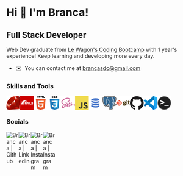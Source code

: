 Hi 👋 
I'm Branca! 
=======================

Full Stack Developer
--------------------

Web Dev graduate from [Le Wagon's Coding Bootcamp](https://www.lewagon.com/) with 1 year's experience! Keep learning and developing more every day.

*   ✉️  You can contact me at [brancasdc@gmail.com](mailto:brancasdc@gmail.com)

 ### Skills and Tools
<p align="left">
                                
   <img align="left" alt="Ruby" width="36px" src="https://raw.githubusercontent.com/github/explore/80688e429a7d4ef2fca1e82350fe8e3517d3494d/topics/ruby/ruby.png" />
<img align="left" alt="Ruby on Rails" width="36px" src="https://raw.githubusercontent.com/github/explore/80688e429a7d4ef2fca1e82350fe8e3517d3494d/topics/rails/rails.png" />
<img align="left" alt="HTML5" width="36px" src="https://raw.githubusercontent.com/github/explore/80688e429a7d4ef2fca1e82350fe8e3517d3494d/topics/html/html.png" />
<img align="left" alt="CSS3" width="36px" src="https://raw.githubusercontent.com/github/explore/80688e429a7d4ef2fca1e82350fe8e3517d3494d/topics/css/css.png" />
<img align="left" alt="Sass" width="36px" src="https://raw.githubusercontent.com/github/explore/80688e429a7d4ef2fca1e82350fe8e3517d3494d/topics/sass/sass.png" />
<img align="left" alt="JavaScript" width="36px" src="https://raw.githubusercontent.com/github/explore/80688e429a7d4ef2fca1e82350fe8e3517d3494d/topics/javascript/javascript.png" />
<img align="left" alt="SQL" width="36px" src="https://raw.githubusercontent.com/github/explore/80688e429a7d4ef2fca1e82350fe8e3517d3494d/topics/sql/sql.png" />
<img align="left" alt="PostgreSQL" width="36px" src="https://raw.githubusercontent.com/github/explore/80688e429a7d4ef2fca1e82350fe8e3517d3494d/topics/postgresql/postgresql.png" />
<img align="left" alt="Git" width="36px" src="https://raw.githubusercontent.com/github/explore/80688e429a7d4ef2fca1e82350fe8e3517d3494d/topics/git/git.png" />
<img align="left" alt="GitHub" width="36px" src="https://raw.githubusercontent.com/github/explore/78df643247d429f6cc873026c0622819ad797942/topics/github/github.png" />
<img align="left" alt="Visual Studio Code" width="36px" src="https://raw.githubusercontent.com/github/explore/80688e429a7d4ef2fca1e82350fe8e3517d3494d/topics/visual-studio-code/visual-studio-code.png" />
<img align="left" alt="Terminal" width="36px" src="https://raw.githubusercontent.com/github/explore/80688e429a7d4ef2fca1e82350fe8e3517d3494d/topics/terminal/terminal.png" />
</p>
 <br />
 <br />
 
 ### Socials 
 
 <p align="left">
                          
[<img align="left" alt="Branca | Github" width="32px" src="https://raw.githubusercontent.com/danielcranney/readme-generator/main/public/icons/socials/github.svg" />][github]
[<img align="left" alt="Branca | LinkedIn" width="32px" src="https://raw.githubusercontent.com/danielcranney/readme-generator/main/public/icons/socials/linkedin.svg" />][linkedin]
[<img align="left" alt="Branca | Instagram" width="32px" src="https://raw.githubusercontent.com/danielcranney/readme-generator/main/public/icons/socials/instagram.svg" />][instagram]
[<img align="left" alt="Branca | Instagram" width="32px" src="https://raw.githubusercontent.com/danielcranney/readme-generator/main/public/icons/socials/facebook.svg" />][facebook]
  
</p>

[github]: https://www.github.com/bdellacoletta/
[instagram]: https://www.instagram.com/brancadellac/
[linkedin]: https://www.linkedin.com/in/branca-della-coletta/
[facebook]: https://www.facebook.com/branca.dellacoletta/
